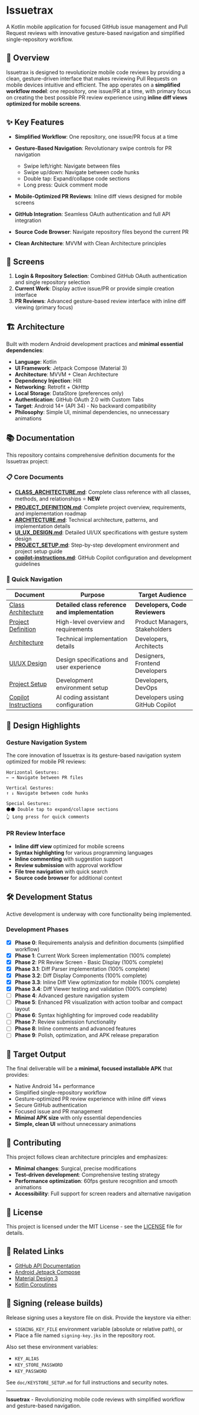 # Issuetrax

A Kotlin mobile application for focused GitHub issue management and Pull Request reviews with innovative gesture-based navigation and simplified single-repository workflow.

## 🚀 Overview

Issuetrax is designed to revolutionize mobile code reviews by providing a clean, gesture-driven interface that makes reviewing Pull Requests on mobile devices intuitive and efficient. The app operates on a **simplified workflow model**: one repository, one issue/PR at a time, with primary focus on creating the best possible PR review experience using **inline diff views optimized for mobile screens**.

## ✨ Key Features

- **Simplified Workflow**: One repository, one issue/PR focus at a time
- **Gesture-Based Navigation**: Revolutionary swipe controls for PR navigation
  - Swipe left/right: Navigate between files
  - Swipe up/down: Navigate between code hunks
  - Double tap: Expand/collapse code sections
  - Long press: Quick comment mode

- **Mobile-Optimized PR Reviews**: Inline diff views designed for mobile screens
- **GitHub Integration**: Seamless OAuth authentication and full API integration
- **Source Code Browser**: Navigate repository files beyond the current PR
- **Clean Architecture**: MVVM with Clean Architecture principles

## 📱 Screens

1. **Login & Repository Selection**: Combined GitHub OAuth authentication and single repository selection
2. **Current Work**: Display active issue/PR or provide simple creation interface
3. **PR Reviews**: Advanced gesture-based review interface with inline diff viewing (primary focus)

## 🏗️ Architecture

Built with modern Android development practices and **minimal essential dependencies**:

- **Language**: Kotlin
- **UI Framework**: Jetpack Compose (Material 3)
- **Architecture**: MVVM + Clean Architecture
- **Dependency Injection**: Hilt
- **Networking**: Retrofit + OkHttp
- **Local Storage**: DataStore (preferences only)
- **Authentication**: GitHub OAuth 2.0 with Custom Tabs
- **Target**: Android 14+ (API 34) - No backward compatibility
- **Philosophy**: Simple UI, minimal dependencies, no unnecessary animations

## 📚 Documentation

This repository contains comprehensive definition documents for the Issuetrax project:

### 📋 Core Documents

- **[CLASS_ARCHITECTURE.md](doc/CLASS_ARCHITECTURE.md)**: Complete class reference with all classes, methods, and relationships ⭐ **NEW**
- **[PROJECT_DEFINITION.md](doc/PROJECT_DEFINITION.md)**: Complete project overview, requirements, and implementation roadmap
- **[ARCHITECTURE.md](doc/ARCHITECTURE.md)**: Technical architecture, patterns, and implementation details
- **[UI_UX_DESIGN.md](doc/UI_UX_DESIGN.md)**: Detailed UI/UX specifications with gesture system design
- **[PROJECT_SETUP.md](doc/PROJECT_SETUP.md)**: Step-by-step development environment and project setup guide
- **[copilot-instructions.md](.github/copilot-instructions.md)**: GitHub Copilot configuration and development guidelines

### 🎯 Quick Navigation

| Document | Purpose | Target Audience |
|----------|---------|-----------------|
| [Class Architecture](doc/CLASS_ARCHITECTURE.md) | **Detailed class reference and implementation** | **Developers, Code Reviewers** |
| [Project Definition](doc/PROJECT_DEFINITION.md) | High-level overview and requirements | Product Managers, Stakeholders |
| [Architecture](doc/ARCHITECTURE.md) | Technical implementation details | Developers, Architects |
| [UI/UX Design](doc/UI_UX_DESIGN.md) | Design specifications and user experience | Designers, Frontend Developers |
| [Project Setup](doc/PROJECT_SETUP.md) | Development environment setup | Developers, DevOps |
| [Copilot Instructions](.github/copilot-instructions.md) | AI coding assistant configuration | Developers using GitHub Copilot |

## 🎨 Design Highlights

### Gesture Navigation System
The core innovation of Issuetrax is its gesture-based navigation system optimized for mobile PR reviews:

```
Horizontal Gestures:
← → Navigate between PR files

Vertical Gestures:
↑ ↓ Navigate between code hunks

Special Gestures:
⚫⚫ Double tap to expand/collapse sections
👆 Long press for quick comments
```

### PR Review Interface
- **Inline diff view** optimized for mobile screens
- **Syntax highlighting** for various programming languages
- **Inline commenting** with suggestion support
- **Review submission** with approval workflow
- **File tree navigation** with quick search
- **Source code browser** for additional context

## 🛠️ Development Status

Active development is underway with core functionality being implemented.

### Development Phases

- [x] **Phase 0**: Requirements analysis and definition documents (simplified workflow)
- [x] **Phase 1**: Current Work Screen implementation (100% complete)
- [x] **Phase 2**: PR Review Screen - Basic Display (100% complete)
- [x] **Phase 3.1**: Diff Parser implementation (100% complete)
- [x] **Phase 3.2**: Diff Display Components (100% complete)
- [x] **Phase 3.3**: Inline Diff View optimization for mobile (100% complete)
- [x] **Phase 3.4**: Diff Viewer testing and validation (100% complete)
- [ ] **Phase 4**: Advanced gesture navigation system
- [ ] **Phase 5**: Enhanced PR visualization with action toolbar and compact layout
- [ ] **Phase 6**: Syntax highlighting for improved code readability
- [ ] **Phase 7**: Review submission functionality
- [ ] **Phase 8**: Inline comments and advanced features
- [ ] **Phase 9**: Polish, optimization, and APK release preparation

## 🎯 Target Output

The final deliverable will be a **minimal, focused installable APK** that provides:
- Native Android 14+ performance
- Simplified single-repository workflow
- Gesture-optimized PR review experience with inline diff views
- Secure GitHub authentication
- Focused issue and PR management
- **Minimal APK size** with only essential dependencies
- **Simple, clean UI** without unnecessary animations

## 🤝 Contributing

This project follows clean architecture principles and emphasizes:
- **Minimal changes**: Surgical, precise modifications
- **Test-driven development**: Comprehensive testing strategy
- **Performance optimization**: 60fps gesture recognition and smooth animations
- **Accessibility**: Full support for screen readers and alternative navigation

## 📄 License

This project is licensed under the MIT License - see the [LICENSE](LICENSE) file for details.

## 🔗 Related Links

- [GitHub API Documentation](https://docs.github.com/en/rest)
- [Android Jetpack Compose](https://developer.android.com/jetpack/compose)
- [Material Design 3](https://m3.material.io/)
- [Kotlin Coroutines](https://kotlinlang.org/docs/coroutines-overview.html)

## 🔐 Signing (release builds)

Release signing uses a keystore file on disk. Provide the keystore via either:

- `SIGNING_KEY_FILE` environment variable (absolute or relative path), or
- Place a file named `signing-key.jks` in the repository root.

Also set these environment variables:

- `KEY_ALIAS`
- `KEY_STORE_PASSWORD`
- `KEY_PASSWORD`

See `doc/KEYSTORE_SETUP.md` for full instructions and security notes.

---

**Issuetrax** - Revolutionizing mobile code reviews with simplified workflow and gesture-based navigation. 
